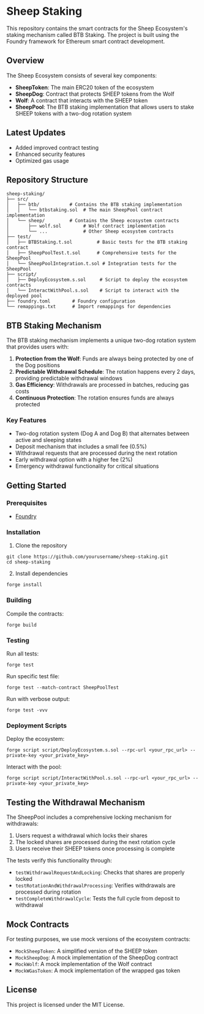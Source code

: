 # Sheep Staking

This repository contains the smart contracts for the Sheep Ecosystem's staking mechanism called BTB Staking. The project is built using the Foundry framework for Ethereum smart contract development.

## Overview

The Sheep Ecosystem consists of several key components:

- **SheepToken**: The main ERC20 token of the ecosystem
- **SheepDog**: Contract that protects SHEEP tokens from the Wolf
- **Wolf**: A contract that interacts with the SHEEP token
- **SheepPool**: The BTB staking implementation that allows users to stake SHEEP tokens with a two-dog rotation system

## Latest Updates
* Added improved contract testing
* Enhanced security features
* Optimized gas usage

## Repository Structure

```
sheep-staking/
├── src/
│   ├── btb/           # Contains the BTB staking implementation
│   │   └── btbstaking.sol  # The main SheepPool contract implementation
│   └── sheep/         # Contains the Sheep ecosystem contracts
│       ├── wolf.sol        # Wolf contract implementation
│       └── ...             # Other Sheep ecosystem contracts
├── test/
│   ├── BTBStaking.t.sol         # Basic tests for the BTB staking contract
│   ├── SheepPoolTest.t.sol      # Comprehensive tests for the SheepPool
│   └── SheepPoolIntegration.t.sol # Integration tests for the SheepPool
├── script/
│   ├── DeployEcosystem.s.sol     # Script to deploy the ecosystem contracts
│   └── InteractWithPool.s.sol    # Script to interact with the deployed pool
├── foundry.toml        # Foundry configuration
└── remappings.txt      # Import remappings for dependencies
```

## BTB Staking Mechanism

The BTB staking mechanism implements a unique two-dog rotation system that provides users with:

1. **Protection from the Wolf**: Funds are always being protected by one of the Dog positions
2. **Predictable Withdrawal Schedule**: The rotation happens every 2 days, providing predictable withdrawal windows
3. **Gas Efficiency**: Withdrawals are processed in batches, reducing gas costs
4. **Continuous Protection**: The rotation ensures funds are always protected

### Key Features

- Two-dog rotation system (Dog A and Dog B) that alternates between active and sleeping states
- Deposit mechanism that includes a small fee (0.5%)
- Withdrawal requests that are processed during the next rotation
- Early withdrawal option with a higher fee (2%)
- Emergency withdrawal functionality for critical situations

## Getting Started

### Prerequisites

- [Foundry](https://getfoundry.sh/)

### Installation

1. Clone the repository
```
git clone https://github.com/yourusername/sheep-staking.git
cd sheep-staking
```

2. Install dependencies
```
forge install
```

### Building

Compile the contracts:
```
forge build
```

### Testing

Run all tests:
```
forge test
```

Run specific test file:
```
forge test --match-contract SheepPoolTest
```

Run with verbose output:
```
forge test -vvv
```

### Deployment Scripts

Deploy the ecosystem:
```
forge script script/DeployEcosystem.s.sol --rpc-url <your_rpc_url> --private-key <your_private_key>
```

Interact with the pool:
```
forge script script/InteractWithPool.s.sol --rpc-url <your_rpc_url> --private-key <your_private_key>
```

## Testing the Withdrawal Mechanism

The SheepPool includes a comprehensive locking mechanism for withdrawals:

1. Users request a withdrawal which locks their shares
2. The locked shares are processed during the next rotation cycle
3. Users receive their SHEEP tokens once processing is complete

The tests verify this functionality through:
- `testWithdrawalRequestAndLocking`: Checks that shares are properly locked
- `testRotationAndWithdrawalProcessing`: Verifies withdrawals are processed during rotation
- `testCompleteWithdrawalCycle`: Tests the full cycle from deposit to withdrawal

## Mock Contracts

For testing purposes, we use mock versions of the ecosystem contracts:
- `MockSheepToken`: A simplified version of the SHEEP token
- `MockSheepDog`: A mock implementation of the SheepDog contract
- `MockWolf`: A mock implementation of the Wolf contract
- `MockWGasToken`: A mock implementation of the wrapped gas token

## License

This project is licensed under the MIT License.

